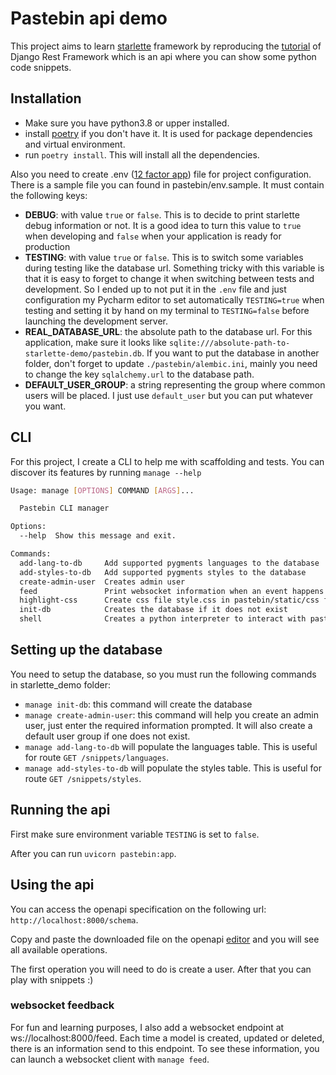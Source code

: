 # Pastebin api demo

This project aims to learn [starlette](https://www.starlette.io/) framework by reproducing
the [tutorial](https://www.django-rest-framework.org/tutorial/1-serialization/) of Django Rest Framework which
is an api where you can show some python code snippets.

## Installation
- Make sure you have python3.8 or upper installed.
- install [poetry](https://python-poetry.org/) if you don't have it. It is used for package dependencies and virtual environment.
- run `poetry install`. This will install all the dependencies.

Also you need to create .env ([12 factor app](https://12factor.net/config)) file for project configuration. There is a
sample file you can found in pastebin/env.sample. It must contain the following keys:
- **DEBUG**: with value `true` or `false`. This is to decide to print starlette debug information or not. It is a good idea
to turn this value to `true` when developing and `false` when your application is ready for production
- **TESTING**: with value `true` or `false`. This is to switch some variables during testing like the database url.
Something tricky with this variable is that it is easy to forget to change it when switching between tests and development.
So I ended up to not put it in the `.env` file and just configuration my Pycharm editor to set automatically `TESTING=true`
when testing and setting it by hand on my terminal to `TESTING=false` before launching the development server.
- **REAL_DATABASE_URL**: the absolute path to the database url. For this application, make sure it looks like
`sqlite:///absolute-path-to-starlette-demo/pastebin.db`. If you want to put the database in another folder, don't forget to update
`./pastebin/alembic.ini`, mainly you need to change the key `sqlalchemy.url` to the database path.
- **DEFAULT_USER_GROUP**: a string representing the group where common users will be placed. I just use `default_user` but you
can put whatever you want.


## CLI
For this project, I create a CLI to help me with scaffolding and tests. You can discover its features by running
`manage --help`

```bash
Usage: manage [OPTIONS] COMMAND [ARGS]...

  Pastebin CLI manager

Options:
  --help  Show this message and exit.

Commands:
  add-lang-to-db     Add supported pygments languages to the database
  add-styles-to-db   Add supported pygments styles to the database
  create-admin-user  Creates admin user
  feed               Print websocket information when an event happens in...
  highlight-css      Create css file style.css in pastebin/static/css folder
  init-db            Creates the database if it does not exist
  shell              Creates a python interpreter to interact with pastebin...
```

## Setting up the database
You need to setup the database, so you must run the following commands in starlette_demo folder:
- `manage init-db`: this command will create the database
- `manage create-admin-user`: this command will help you create an admin user, just enter the required information prompted.
It will also create a default user group if one does not exist.
- `manage add-lang-to-db` will populate the languages table. This is useful for route `GET /snippets/languages`.
- `manage add-styles-to-db` will populate the styles table. This is useful for route `GET /snippets/styles`.


## Running the api
First make sure environment variable `TESTING` is set to `false`.

After you can run `uvicorn pastebin:app`.

## Using the api
You can access the openapi specification on the following url: `http://localhost:8000/schema`.

Copy and paste the downloaded file on the openapi [editor](https://editor.swagger.io/) and you will see all available
operations.

The first operation you will need to do is create a user. After that you can play with snippets :)

### websocket feedback
For fun and learning purposes, I also add a websocket endpoint at ws://localhost:8000/feed. Each time a model is created,
updated or deleted, there is an information send to this endpoint. To see these information, you can launch a websocket
client with `manage feed`.